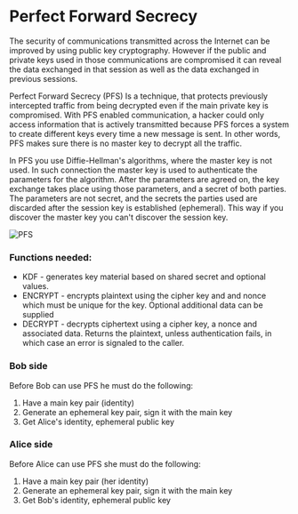 # Perfect Forward Secrecy

The security of communications transmitted across the Internet can be improved by using public key cryptography. However if the public and private keys used in those communications are compromised it can reveal the data exchanged in that session as well as the data exchanged in previous sessions.

Perfect Forward Secrecy (PFS) Is a technique, that protects previously intercepted traffic from being decrypted even if the main private key is compromised. With PFS enabled communication, a hacker could only access information that is actively transmitted because PFS forces a system to create different keys every time a new message is sent. In other words, PFS makes sure there is no master key to decrypt all the traffic.

In PFS you use Diffie-Hellman's algorithms, where the master key is not used. In such connection the master key is used to authenticate the parameters for the algorithm. After the parameters are agreed on, the key exchange takes place using those parameters, and a secret of both parties. The parameters are not secret, and the secrets the parties used are discarded after the session key is established (ephemeral). This way if you discover the master key you can't discover the session key.

![PFS](https://github.com/VirgilSecurity/virgil/blob/master/images/pfs.png)




### Functions needed:

- KDF - generates key material based on shared secret and optional values.
- ENCRYPT - encrypts plaintext using the cipher key and and nonce which must be unique for the key. Optional additional data can be supplied
- DECRYPT - decrypts ciphertext using a cipher key, a nonce and associated data. Returns the plaintext, unless authentication fails, in which case an error is signaled to the caller.


### Bob side
Before Bob can use PFS he must do the following:

1. Have a main key pair (identity)
2. Generate an ephemeral key pair, sign it with the main key
3. Get Alice's identity, ephemeral public key



### Alice side
Before Alice can use PFS she must do the following:

1. Have a main key pair (her identity)
2. Generate an ephemeral key pair, sign it with the main key
3. Get Bob's identity, ephemeral public key


